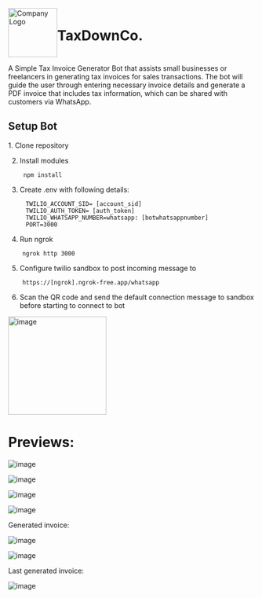 <div style="display: flex;">
        <div><img src="https://github.com/user-attachments/assets/09be03c9-b0ae-42e7-90e8-d3b6c02ba61e" alt="Company Logo" style="width: 100px;"></div>
        <h1>TaxDownCo.</h1>
</div>

A Simple Tax Invoice Generator Bot that assists small businesses or freelancers in generating
tax invoices for sales transactions. The bot will guide the user through entering necessary invoice
details and generate a PDF invoice that includes tax information, which can be shared with customers
via WhatsApp.

<h2>Setup Bot</h2>
1. Clone repository

2. Install modules

   <div>

        npm install
   </div>

3. Create .env with following details:
 <div>

         TWILIO_ACCOUNT_SID= [account_sid]        
         TWILIO_AUTH_TOKEN= [auth_token]
         TWILIO_WHATSAPP_NUMBER=whatsapp: [botwhatsappnumber]
         PORT=3000
 </div>

 4. Run ngrok
<div>

        ngrok http 3000
</div>

5. Configure twilio sandbox to post incoming message to
<div>

        https://[ngrok].ngrok-free.app/whatsapp
</div>

6. Scan the QR code and send the default connection message to sandbox before starting to connect to bot

<img width="200px" alt="image" src="https://github.com/user-attachments/assets/1fa4c1c7-55c8-4560-b785-ee00a2db70da">


<h1>Previews:</h1>

<div style="width: 300px ; height: auto;">
        
![image](https://github.com/user-attachments/assets/00ea7ac2-e234-4d8e-9e23-1864c3a1e452)

</div>

![image](https://github.com/user-attachments/assets/30bae91c-6745-4c77-9639-9a5470d86611)

![image](https://github.com/user-attachments/assets/8362ba1c-8537-4544-8430-768bae70d25d)

![image](https://github.com/user-attachments/assets/7c1ad024-5a45-4109-b636-d0fc63ab5288)

Generated invoice:

![image](https://github.com/user-attachments/assets/9f3735b4-f452-44ac-a058-c0aa567f2004)

![image](https://github.com/user-attachments/assets/c0839784-efb8-4311-bb91-390905c58656)

Last generated invoice:

![image](https://github.com/user-attachments/assets/9f3735b4-f452-44ac-a058-c0aa567f2004)

